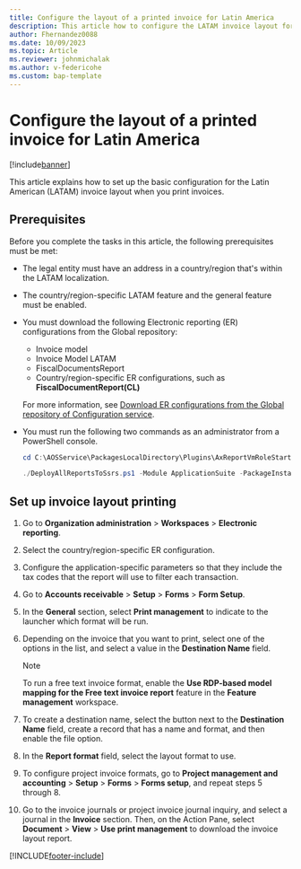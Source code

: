 ```yaml
---
title: Configure the layout of a printed invoice for Latin America
description: This article how to configure the LATAM invoice layout format when printing a document.
author: Fhernandez0088
ms.date: 10/09/2023
ms.topic: Article
ms.reviewer: johnmichalak
ms.author: v-federicohe
ms.custom: bap-template
---
```


# Configure the layout of a printed invoice for Latin America

[!include[banner](../../includes/banner.md)]

This article explains how to set up the basic configuration for the Latin American (LATAM) invoice layout when you print invoices.

## Prerequisites

Before you complete the tasks in this article, the following prerequisites must be met:

- The legal entity must have an address in a country/region that's within the LATAM localization.
- The country/region-specific LATAM feature and the general feature must be enabled.
- You must download the following Electronic reporting (ER) configurations from the Global repository:

    - Invoice model
    - Invoice Model LATAM
    - FiscalDocumentsReport
    - Country/region-specific ER configurations, such as **FiscalDocumentReport(CL)**

    For more information, see [Download ER configurations from the Global repository of Configuration service](../../../fin-ops-core/dev-itpro/analytics/er-download-configurations-global-repo.md).

- You must run the following two commands as an administrator from a PowerShell console.

    ```powershell
    cd C:\AOSService\PackagesLocalDirectory\Plugins\AxReportVmRoleStartupTask
    ```

    ```powershell
    ./DeployAllReportsToSsrs.ps1 -Module ApplicationSuite -PackageInstallLocation "C:\AosService\PackagesLocalDirectory"
    ```

## Set up invoice layout printing

1. Go to **Organization administration** \> **Workspaces** \> **Electronic reporting**.
2. Select the country/region-specific ER configuration.
3. Configure the application-specific parameters so that they include the tax codes that the report will use to filter each transaction.
4. Go to **Accounts receivable** \> **Setup** \> **Forms** \> **Form Setup**.
5. In the **General** section, select **Print management** to indicate to the launcher which format will be run. 
6. Depending on the invoice that you want to print, select one of the options in the list, and select a value in the **Destination Name** field.

    > [!NOTE]
    > To run a free text invoice format, enable the **Use RDP-based model mapping for the Free text invoice report** feature in the **Feature management** workspace.

7. To create a destination name, select the button next to the **Destination Name** field, create a record that has a name and format, and then enable the file option.
8. In the **Report format** field, select the layout format to use.
9. To configure project invoice formats, go to **Project management and accounting** \> **Setup** \> **Forms** \> **Forms setup**, and repeat steps 5 through 8.
10. Go to the invoice journals or project invoice journal inquiry, and select a journal in the **Invoice** section. Then, on the Action Pane, select **Document** \> **View** \> **Use print management** to download the invoice layout report.

[!INCLUDE[footer-include](../../../includes/footer-banner.md)]
